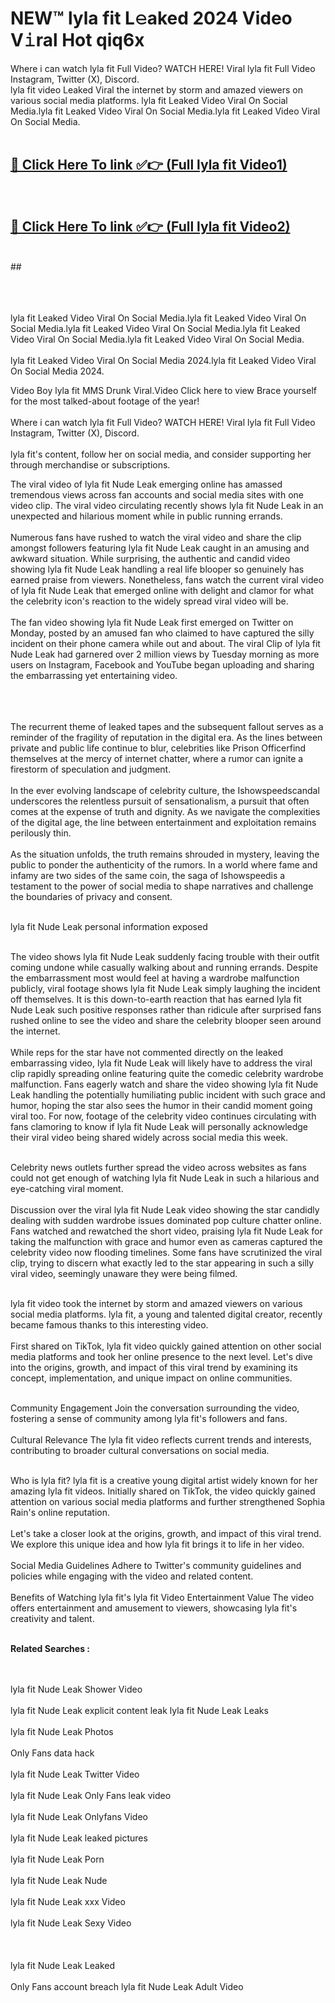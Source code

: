 
# NEW™ lyla fit L𝚎aked 2024 Video V𝚒ral Hot qiq6x

Where i can watch lyla fit Full Video? WATCH HERE! Viral lyla fit Full Video Instagram, Twitter (X), Discord. <br>
lyla fit video Leaked Viral the internet by storm and amazed viewers on various social media platforms. lyla fit Leaked Video Viral On Social Media.lyla fit Leaked Video Viral On Social Media.lyla fit Leaked Video Viral On Social Media.<br>
 <br>

##  <a href="hhttps://clipsfans.site?title=lyla_fit&ref=git">🔴 Click Here To link ✅👉 (Full lyla fit Video1)</a><br>
  <br>

##  <a href="https://clipsfans.site?title=lyla_fit&ref=git">🔴 Click Here To link ✅👉 (Full lyla fit Video2)</a><br>
  <br>
  ##


  <br>

  <br>

<br><br>
lyla fit Leaked Video Viral On Social Media.lyla fit Leaked Video Viral On Social Media.lyla fit Leaked Video Viral On Social Media.lyla fit Leaked Video Viral On Social Media.lyla fit Leaked Video Viral On Social Media.
<br><br>
lyla fit Leaked Video Viral On Social Media 2024.lyla fit Leaked Video Viral On Social Media 2024.


Video Boy lyla fit MMS Drunk Viral.Video Click here to view Brace yourself for the most talked-about footage of the year!
<br><br>
Where i can watch lyla fit Full Video? WATCH HERE! Viral lyla fit Full Video Instagram, Twitter (X), Discord.
<br><br>
lyla fit's content, follow her on social media, and consider supporting her through merchandise or subscriptions.


The viral video of lyla fit Nude Leak emerging online has amassed tremendous views across fan accounts and social media sites with one video clip. The viral video circulating recently shows lyla fit Nude Leak in an unexpected and hilarious moment while in public running errands.
<br><br>
Numerous fans have rushed to watch the viral video and share the clip amongst followers featuring lyla fit Nude Leak caught in an amusing and awkward situation. While surprising, the authentic and candid video showing lyla fit Nude Leak handling a real life blooper so genuinely has earned praise from viewers. Nonetheless, fans watch the current viral video of lyla fit Nude Leak that emerged online with delight and clamor for what the celebrity icon's reaction to the widely spread viral video will be.
<br><br>
The fan video showing lyla fit Nude Leak first emerged on Twitter on Monday, posted by an amused fan who claimed to have captured the silly incident on their phone camera while out and about. The viral Clip of lyla fit Nude Leak had garnered over 2 million views by Tuesday morning as more users on Instagram, Facebook and YouTube began uploading and sharing the embarrassing yet entertaining video.
<br><br>


<br><br>
The recurrent theme of leaked tapes and the subsequent fallout serves as a reminder of the fragility of reputation in the digital era. As the lines between private and public life continue to blur, celebrities like Prison Officerfind themselves at the mercy of internet chatter, where a rumor can ignite a firestorm of speculation and judgment.
<br><br>
In the ever evolving landscape of celebrity culture, the Ishowspeedscandal underscores the relentless pursuit of sensationalism, a pursuit that often comes at the expense of truth and dignity. As we navigate the complexities of the digital age, the line between entertainment and exploitation remains perilously thin.
<br><br>
As the situation unfolds, the truth remains shrouded in mystery, leaving the public to ponder the authenticity of the rumors. In a world where fame and infamy are two sides of the same coin, the saga of Ishowspeedis a testament to the power of social media to shape narratives and challenge the boundaries of privacy and consent.
<br><br>





lyla fit Nude Leak personal information exposed
<br><br>



The video shows lyla fit Nude Leak suddenly facing trouble with their outfit coming undone while casually walking about and running errands. Despite the embarrassment most would feel at having a wardrobe malfunction publicly, viral footage shows lyla fit Nude Leak simply laughing the incident off themselves. It is this down-to-earth reaction that has earned lyla fit Nude Leak such positive responses rather than ridicule after surprised fans rushed online to see the video and share the celebrity blooper seen around the internet.
<br><br>
While reps for the star have not commented directly on the leaked embarrassing video, lyla fit Nude Leak will likely have to address the viral clip rapidly spreading online featuring quite the comedic celebrity wardrobe malfunction. Fans eagerly watch and share the video showing lyla fit Nude Leak handling the potentially humiliating public incident with such grace and humor, hoping the star also sees the humor in their candid moment going viral too. For now, footage of the celebrity video continues circulating with fans clamoring to know if lyla fit Nude Leak will personally acknowledge their viral video being shared widely across social media this week.
<br><br>

Celebrity news outlets further spread the video across websites as fans could not get enough of watching lyla fit Nude Leak in such a hilarious and eye-catching viral moment.
<br><br>
Discussion over the viral lyla fit Nude Leak video showing the star candidly dealing with sudden wardrobe issues dominated pop culture chatter online. Fans watched and rewatched the short video, praising lyla fit Nude Leak for taking the malfunction with grace and humor even as cameras captured the celebrity video now flooding timelines. Some fans have scrutinized the viral clip, trying to discern what exactly led to the star appearing in such a silly viral video, seemingly unaware they were being filmed.
<br><br>


lyla fit video took the internet by storm and amazed viewers on various social media platforms. lyla fit, a young and talented digital creator, recently became famous thanks to this interesting video.
<br><br>
First shared on TikTok, lyla fit video quickly gained attention on other social media platforms and took her online presence to the next level. Let's dive into the origins, growth, and impact of this viral trend by examining its concept, implementation, and unique impact on online communities.
<br><br>

Community Engagement Join the conversation surrounding the video, fostering a sense of community among lyla fit's followers and fans.
<br><br>
Cultural Relevance The lyla fit video reflects current trends and interests, contributing to broader cultural conversations on social media.
<br><br>




Who is lyla fit? lyla fit is a creative young digital artist widely known for her amazing lyla fit videos. Initially shared on TikTok, the video quickly gained attention on various social media platforms and further strengthened Sophia Rain's online reputation.
<br><br>
Let's take a closer look at the origins, growth, and impact of this viral trend. We explore this unique idea and how lyla fit brings it to life in her video.
<br><br>
Social Media Guidelines Adhere to Twitter's community guidelines and policies while engaging with the video and related content.
<br><br>
Benefits of Watching lyla fit's lyla fit Video Entertainment Value The video offers entertainment and amusement to viewers, showcasing lyla fit's creativity and talent.
<br><br>




<strong>Related Searches :</strong>

<br><br>
lyla fit Nude Leak Shower Video
<br><br>
lyla fit Nude Leak explicit content leak
lyla fit Nude Leak Leaks
<br><br>
lyla fit Nude Leak Photos
<br><br>
Only Fans data hack
<br><br>
lyla fit Nude Leak Twitter Video
<br><br>
lyla fit Nude Leak Only Fans leak video
<br><br>
lyla fit Nude Leak Onlyfans Video
<br><br>
lyla fit Nude Leak leaked pictures
<br><br>
lyla fit Nude Leak Porn
<br><br>
lyla fit Nude Leak Nude
<br><br>
lyla fit Nude Leak xxx Video
<br><br>
lyla fit Nude Leak Sexy Video
<br><br>
<br><br>
lyla fit Nude Leak Leaked
<br><br>
Only Fans account breach
lyla fit Nude Leak Adult Video
<br><br>